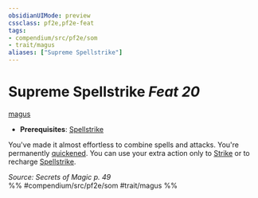 ```yaml
---
obsidianUIMode: preview
cssclass: pf2e,pf2e-feat
tags:
- compendium/src/pf2e/som
- trait/magus
aliases: ["Supreme Spellstrike"]
---
```

# Supreme Spellstrike  *Feat 20*  
[magus](/rules/traits/magus-som.md)  

- **Prerequisites**: [Spellstrike](/rules/actions/spellstrike-som.md)

You've made it almost effortless to combine spells and attacks. You're permanently [quickened](/rules/conditions.md#Quickened). You can use your extra action only to [Strike](/rules/actions/strike.md) or to recharge [Spellstrike](/rules/actions/spellstrike-som.md).

*Source: Secrets of Magic p. 49*  
%% #compendium/src/pf2e/som #trait/magus %%